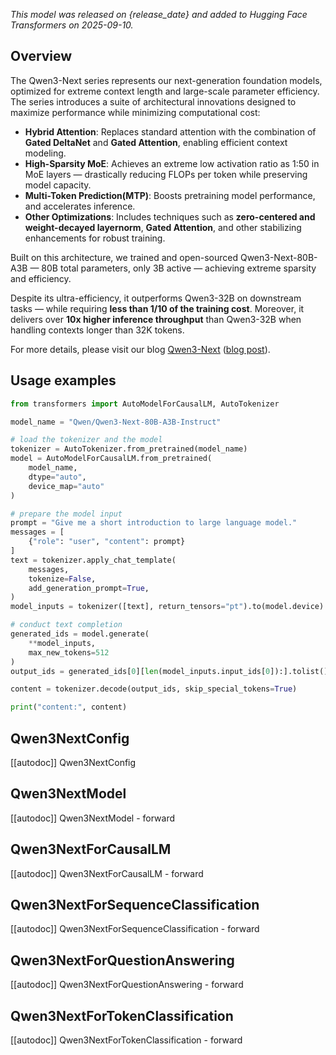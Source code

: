 <!--Copyright 2025 The Qwen team, Alibaba Group and the HuggingFace Inc. team. All rights reserved.

Licensed under the Apache License, Version 2.0 (the "License"); you may not use this file except in compliance with
the License. You may obtain a copy of the License at

http://www.apache.org/licenses/LICENSE-2.0

Unless required by applicable law or agreed to in writing, software distributed under the License is distributed on
an "AS IS" BASIS, WITHOUT WARRANTIES OR CONDITIONS OF ANY KIND, either express or implied. See the License for the
specific language governing permissions and limitations under the License.

⚠️ Note that this file is in Markdown but contain specific syntax for our doc-builder (similar to MDX) that may not be
rendered properly in your Markdown viewer.

-->
*This model was released on {release_date} and added to Hugging Face Transformers on 2025-09-10.*

## Overview

The Qwen3-Next series represents our next-generation foundation models, optimized for extreme context length and large-scale parameter efficiency.
The series introduces a suite of architectural innovations designed to maximize performance while minimizing computational cost:

- **Hybrid Attention**: Replaces standard attention with the combination of **Gated DeltaNet** and **Gated Attention**, enabling efficient context modeling.
- **High-Sparsity MoE**: Achieves an extreme low activation ratio as 1:50 in MoE layers — drastically reducing FLOPs per token while preserving model capacity.
- **Multi-Token Prediction(MTP)**: Boosts pretraining model performance, and accelerates inference.
- **Other Optimizations**: Includes techniques such as **zero-centered and weight-decayed layernorm**, **Gated Attention**, and other stabilizing enhancements for robust training.

Built on this architecture, we trained and open-sourced Qwen3-Next-80B-A3B — 80B total parameters, only 3B active — achieving extreme sparsity and efficiency.

Despite its ultra-efficiency, it outperforms Qwen3-32B on downstream tasks — while requiring **less than 1/10 of the training cost**.
Moreover, it delivers over **10x higher inference throughput** than Qwen3-32B when handling contexts longer than 32K tokens.

For more details, please visit our blog [Qwen3-Next](qwen3_next) ([blog post](https://qwenlm.github.io/blog/qwen3_next/)).

## Usage examples

```python
from transformers import AutoModelForCausalLM, AutoTokenizer

model_name = "Qwen/Qwen3-Next-80B-A3B-Instruct"

# load the tokenizer and the model
tokenizer = AutoTokenizer.from_pretrained(model_name)
model = AutoModelForCausalLM.from_pretrained(
    model_name,
    dtype="auto",
    device_map="auto"
)

# prepare the model input
prompt = "Give me a short introduction to large language model."
messages = [
    {"role": "user", "content": prompt}
]
text = tokenizer.apply_chat_template(
    messages,
    tokenize=False,
    add_generation_prompt=True,
)
model_inputs = tokenizer([text], return_tensors="pt").to(model.device)

# conduct text completion
generated_ids = model.generate(
    **model_inputs,
    max_new_tokens=512
)
output_ids = generated_ids[0][len(model_inputs.input_ids[0]):].tolist()

content = tokenizer.decode(output_ids, skip_special_tokens=True)

print("content:", content)
```

## Qwen3NextConfig

[[autodoc]] Qwen3NextConfig

## Qwen3NextModel

[[autodoc]] Qwen3NextModel
    - forward

## Qwen3NextForCausalLM

[[autodoc]] Qwen3NextForCausalLM
    - forward

## Qwen3NextForSequenceClassification

[[autodoc]] Qwen3NextForSequenceClassification
    - forward

## Qwen3NextForQuestionAnswering

[[autodoc]] Qwen3NextForQuestionAnswering
    - forward

## Qwen3NextForTokenClassification

[[autodoc]] Qwen3NextForTokenClassification
    - forward
